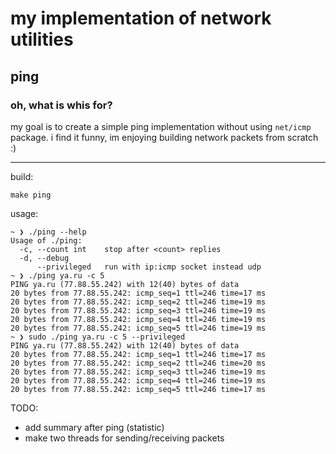 # my implementation of network utilities
## ping

### oh, what is whis for?
my goal is to create a simple ping implementation without using `net/icmp` package. i find it funny, im enjoying building network packets from scratch :)

---

build:

```
make ping
```

usage:

```
~ ❯ ./ping --help
Usage of ./ping:
  -c, --count int    stop after <count> replies
  -d, --debug        
      --privileged   run with ip:icmp socket instead udp
~ ❯ ./ping ya.ru -c 5
PING ya.ru (77.88.55.242) with 12(40) bytes of data
20 bytes from 77.88.55.242: icmp_seq=1 ttl=246 time=17 ms
20 bytes from 77.88.55.242: icmp_seq=2 ttl=246 time=19 ms
20 bytes from 77.88.55.242: icmp_seq=3 ttl=246 time=19 ms
20 bytes from 77.88.55.242: icmp_seq=4 ttl=246 time=19 ms
20 bytes from 77.88.55.242: icmp_seq=5 ttl=246 time=19 ms
~ ❯ sudo ./ping ya.ru -c 5 --privileged
PING ya.ru (77.88.55.242) with 12(40) bytes of data
20 bytes from 77.88.55.242: icmp_seq=1 ttl=246 time=17 ms
20 bytes from 77.88.55.242: icmp_seq=2 ttl=246 time=20 ms
20 bytes from 77.88.55.242: icmp_seq=3 ttl=246 time=19 ms
20 bytes from 77.88.55.242: icmp_seq=4 ttl=246 time=19 ms
20 bytes from 77.88.55.242: icmp_seq=5 ttl=246 time=17 ms
```
TODO:
- add summary after ping (statistic)
- make two threads for sending/receiving packets